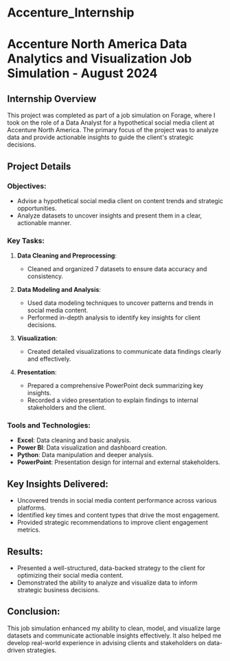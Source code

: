# Accenture_Internship
# Accenture North America Data Analytics and Visualization Job Simulation - August 2024

## Internship Overview
This project was completed as part of a job simulation on Forage, where I took on the role of a Data Analyst for a hypothetical social media client at Accenture North America. The primary focus of the project was to analyze data and provide actionable insights to guide the client's strategic decisions.

## Project Details

### Objectives:
- Advise a hypothetical social media client on content trends and strategic opportunities.
- Analyze datasets to uncover insights and present them in a clear, actionable manner.

### Key Tasks:
1. **Data Cleaning and Preprocessing**: 
   - Cleaned and organized 7 datasets to ensure data accuracy and consistency.
  
2. **Data Modeling and Analysis**:
   - Used data modeling techniques to uncover patterns and trends in social media content.
   - Performed in-depth analysis to identify key insights for client decisions.
  
3. **Visualization**:
   - Created detailed visualizations to communicate data findings clearly and effectively.
  
4. **Presentation**:
   - Prepared a comprehensive PowerPoint deck summarizing key insights.
   - Recorded a video presentation to explain findings to internal stakeholders and the client.

### Tools and Technologies:
- **Excel**: Data cleaning and basic analysis.
- **Power BI**: Data visualization and dashboard creation.
- **Python**: Data manipulation and deeper analysis.
- **PowerPoint**: Presentation design for internal and external stakeholders.

## Key Insights Delivered:
- Uncovered trends in social media content performance across various platforms.
- Identified key times and content types that drive the most engagement.
- Provided strategic recommendations to improve client engagement metrics.

## Results:
- Presented a well-structured, data-backed strategy to the client for optimizing their social media content.
- Demonstrated the ability to analyze and visualize data to inform strategic business decisions.

## Conclusion:
This job simulation enhanced my ability to clean, model, and visualize large datasets and communicate actionable insights effectively. It also helped me develop real-world experience in advising clients and stakeholders on data-driven strategies.

